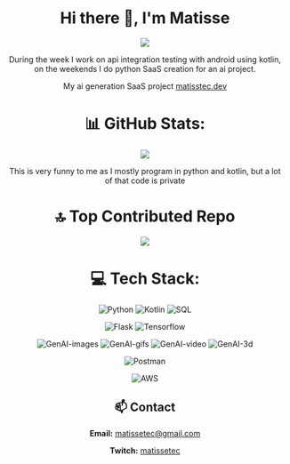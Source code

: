 <div align="center">
<h1>Hi there 👋, I'm Matisse</h1>

![](https://img.shields.io/badge/Software%20Engineer-California-blue)

During the week I work on api integration testing with android using kotlin, on the weekends I do python SaaS creation for an ai project.

My ai generation SaaS project <a href="https://matissetec.dev/" target="_blank">matisstec.dev</a>
  
# 📊 GitHub Stats:
![](https://github-readme-stats.vercel.app/api/top-langs/?username=matissesProjects&theme=dark&hide_border=true&include_all_commits=true&count_private=true&layout=compact)

This is very funny to me as I mostly program in python and kotlin, but a lot of that code is private

# 🔝 Top Contributed Repo 
![](https://github-contributor-stats.vercel.app/api?username=matissesprojects&limit=5&theme=dark&combine_all_yearly_contributions=true)

# 💻 Tech Stack:
![Python](https://img.shields.io/badge/python-3670A0?style=flat&logo=python&logoColor=ffdd54) ![Kotlin](https://img.shields.io/badge/kotlin-black?logo=kotlin) ![SQL](https://img.shields.io/badge/sql-blue?logo=sql) 

![Flask](https://img.shields.io/badge/flask-%23000.svg?style=flat&logo=flask&logoColor=white) ![Tensorflow](https://img.shields.io/badge/TensorFlow-blue?logo=TensorFlow)

![GenAI-images](https://img.shields.io/badge/gen%20ai-images-green?logo=gen%20ai-images)
![GenAI-gifs](https://img.shields.io/badge/gen%20ai-gifs-blue?logo=gen%20ai-images)
![GenAI-video](https://img.shields.io/badge/gen%20ai-video-yellow?logo=gen%20ai-images)
![GenAI-3d](https://img.shields.io/badge/gen%20ai-3d-teal?logo=gen%20ai-images)

![Postman](https://img.shields.io/badge/Postman-FF6C37?style=flat&logo=postman&logoColor=white)

![AWS](https://img.shields.io/badge/AWS-%23FF9900.svg?style=flat&logo=amazon-aws&logoColor=white)

## 📫 Contact
**Email:** matissetec@gmail.com

**Twitch:** [matissetec](https://twitch.tv/matissetec)
</div>
